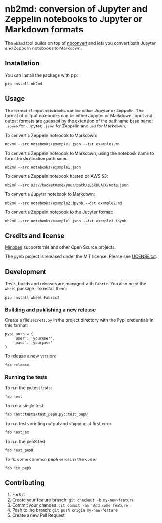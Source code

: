 # nb2md: conversion of Jupyter and Zeppelin notebooks to Jupyter or Markdown formats

The `nb2md` tool builds on top of [nbconvert](https://github.com/jupyter/nbconvert) and lets you convert both Jupyter and Zeppelin notebooks to Markdown.

## Installation

You can install the package with pip:

```
pip install nb2md
```

## Usage

The format of input notebooks can be either Jupyter or Zeppelin.
The format of output notebooks can be either Jupyter or Markdown.
Input and output formats are guessed by the extension of the pathname base name: `.ipynb` for Jupyter, `.json` for Zeppelin and `.md` for Markdown.

To convert a Zeppelin notebook to Markdown:

```
nb2md --src notebooks/example1.json --dst example1.md
```
To convert a Zeppelin notebook to Markdown, using the notebook name to form the destination pathname:

```
nb2md --src notebooks/example1.json
```

To convert a Zeppelin notebook hosted on AWS S3:

```
nb2md --src s3://bucketname/your/path/2E6XDUATX/note.json
```


To convert a Jupyter notebook to Markdown:

```
nb2md --src notebooks/example2.ipynb --dst example2.md
```

To convert a Zeppelin notebook to the Jupyter format:

```
nb2md --src notebooks/example1.json --dst example1.ipynb
```



## Credits and license

[Minodes](http://www.minodes.com) supports this and other Open Source projects.

The pynb project is released under the MIT license. Please see [LICENSE.txt](https://github.com/elehcimd/nb2md/blob/master/LICENSE.txt).


## Development

Tests, builds and releases are managed with `Fabric`.
You also need the `wheel` package. To install them:

```
pip install wheel Fabric3
```

### Building and publishing a new release

Create a file `secrets.py` in the project directory with the Pypi credentials in this format:

```
pypi_auth = {
    'user': 'youruser',
    'pass': 'yourpass'
}
```

To release a new version:

```
fab release
```


### Running the tests

To run the py.test tests:

```
fab test
```

To run a single test:

```
fab test:tests/test_pep8.py::test_pep8
```

To run tests printing output and stopping at first error:

```
fab test_sx
```

To run the pep8 test:

```
fab test_pep8
```

To fix some common pep8 errors in the code:

```
fab fix_pep8
```


## Contributing

1. Fork it
2. Create your feature branch: `git checkout -b my-new-feature`
3. Commit your changes: `git commit -am 'Add some feature'`
4. Push to the branch: `git push origin my-new-feature`
5. Create a new Pull Request
